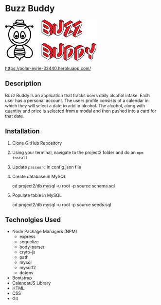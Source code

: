 # Buzz Buddy 

<img src="app/public/assets/images/logo1.png">


https://polar-eyrie-33440.herokuapp.com/

## Description

 Buzz Buddy is an application that tracks users daily alcohol intake. Each user has a personal account. The users profile consists of a calendar in which they will select a date to add in alcohol.  The alcohol, along with quantity and price is selected from a modal and then pushed into a card for that date. 

## Installation

1. Clone GitHub Repository
2. Using your terminal, navigate to the project2 folder and do an `npm install`
3. Update `password` in config.json file
4. Create database in MySQL

    cd project2/db
    mysql -u root -p
    source schema.sql

5. Populate table in MySQL

    cd project2/db
    mysql -u root -p
    source seeds.sql















## Technolgies Used

 * Node Package Managers (NPM)
    * express
    * sequelize
    * body-parser
    * cryto-js
    * path
    * mysql
    * mysql12
    * dotenv
* Bootstrap
* CalendarJS Library
* HTML
* CSS
* Git

